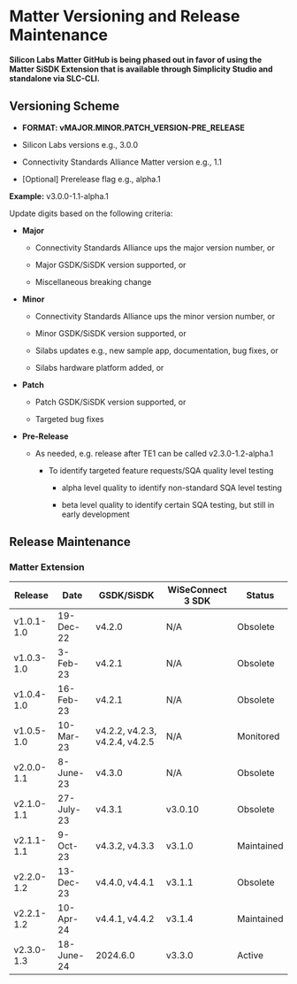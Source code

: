 # Matter Versioning and Release Maintenance

**Silicon Labs Matter GitHub is being phased out in favor of using the Matter SiSDK Extension that is available through Simplicity Studio and standalone via SLC-CLI.**

## Versioning Scheme

- **FORMAT: vMAJOR.MINOR.PATCH\_VERSION-PRE\_RELEASE**

- Silicon Labs versions e.g., 3.0.0

- Connectivity Standards Alliance Matter version e.g., 1.1

- [Optional] Prerelease flag e.g., alpha.1

**Example:** v3.0.0-1.1-alpha.1

Update digits based on the following criteria:

- **Major**

  - Connectivity Standards Alliance ups the major version number, or

  - Major GSDK/SiSDK version supported, or

  - Miscellaneous breaking change

- **Minor**

  - Connectivity Standards Alliance ups the minor version number, or

  - Minor GSDK/SiSDK version supported, or

  - Silabs updates e.g., new sample app, documentation, bug fixes, or

  - Silabs hardware platform added, or

- **Patch**

  - Patch GSDK/SiSDK version supported, or

  - Targeted bug fixes

- **Pre-Release**

  - As needed, e.g. release after TE1 can be called v2.3.0-1.2-alpha.1

    - To identify targeted feature requests/SQA quality level testing

      - alpha level quality to identify non-standard SQA level testing

      - beta level quality to identify certain SQA testing, but still in early development

## Release Maintenance

### Matter Extension

| **Release** | **Date** | **GSDK/SiSDK** | **WiSeConnect 3 SDK** | **Status** |
|-------------|----------|----------|----------|----------|
| v1.0.1-1.0 | 19-Dec-22  | v4.2.0 |  N/A | Obsolete |
| v1.0.3-1.0 | 3-Feb-23   | v4.2.1 |  N/A | Obsolete |
| v1.0.4-1.0 | 16-Feb-23  | v4.2.1 |  N/A | Obsolete |
| v1.0.5-1.0 | 10-Mar-23  | v4.2.2, v4.2.3, v4.2.4, v4.2.5 | N/A | Monitored |
| v2.0.0-1.1 | 8-June-23  | v4.3.0 | N/A | Obsolete |
| v2.1.0-1.1 | 27-July-23 | v4.3.1 | v3.0.10 | Obsolete |
| v2.1.1-1.1 | 9-Oct-23   | v4.3.2, v4.3.3 | v3.1.0 | Maintained |
| v2.2.0-1.2 | 13-Dec-23  | v4.4.0, v4.4.1 | v3.1.1 | Obsolete |
| v2.2.1-1.2 | 10-Apr-24  | v4.4.1, v4.4.2 | v3.1.4 | Maintained |
| v2.3.0-1.3 | 18-June-24  | 2024.6.0 | v3.3.0 | Active |
